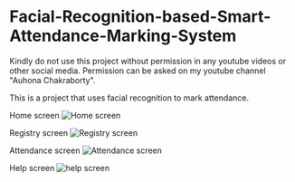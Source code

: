 # Facial-Recognition-based-Smart-Attendance-Marking-System

Kindly do not use this project without permission in any youtube videos or other social media. Permission can be asked on my youtube channel "Auhona Chakraborty".


This is a project that uses facial recognition to mark attendance.

Home screen
![Home screen](https://user-images.githubusercontent.com/117756328/201475049-e348d4c3-69fb-44df-ab89-d00b49645f9d.png)

Registry screen
![Registry screen](https://user-images.githubusercontent.com/117756328/201475057-59aca528-be0a-478b-b9c2-73fd16cede7b.png)

Attendance screen
![Attendance screen](https://user-images.githubusercontent.com/117756328/201475064-b28c9ffd-75d4-46b9-8011-ca4046e1844c.png)

Help screen
![help screen](https://user-images.githubusercontent.com/117756328/201475069-a7bb92cb-32c1-4f4c-be68-7520b08c592b.png)
